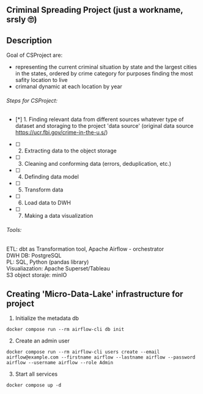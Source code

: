 ## Criminal Spreading Project (just a workname, srsly :roll_eyes:)

## Description

Goal of CSProject are:
 - representing the current criminal situation by state and the largest cities in the states, ordered by crime category for purposes finding the most safity location to live
 - crimanal dynamic at each location by year

###### Steps for CSProject:

- [*] 1. Finding relevant data from different sources whatever type of dataset and storaging to the project 'data source'  (original data source https://ucr.fbi.gov/crime-in-the-u.s/)
- [ ] 2. Extracting data to the object storage 
- [ ] 3. Cleaning and conforming data (errors, deduplication, etc.) 
- [ ] 4. Definding data model
- [ ] 5. Transform data
- [ ] 6. Load data to DWH
- [ ] 7. Making a data visualization

###### Tools:

ETL: dbt as Transformation tool, Apache Airflow - orchestrator  
DWH DB: PostgreSQL   
PL: SQL, Python (pandas library)   
Visualiazation: Apache Superset/Tableau  
S3 object storaje: minIO   

## Creating 'Micro-Data-Lake' infrastructure for project

1. Initialize the metadata db

```shell
docker compose run --rm airflow-cli db init
```

2. Create an admin user

```shell
docker compose run --rm airflow-cli users create --email airflow@example.com --firstname airflow --lastname airflow --password airflow --username airflow --role Admin
```

3. Start all services

```shell
docker compose up -d
```
